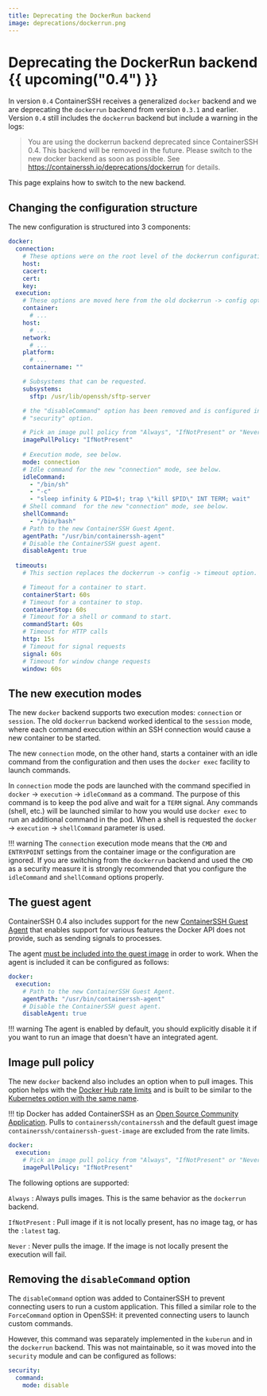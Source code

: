 ```yaml
---
title: Deprecating the DockerRun backend
image: deprecations/dockerrun.png
---
```


# Deprecating the DockerRun backend {{ upcoming("0.4") }}

In version `0.4` ContainerSSH receives a generalized `docker` backend and we are deprecating the `dockerrun` backend from version `0.3.1` and earlier. Version `0.4` still includes the `dockerrun` backend but include a warning in the logs:

> You are using the dockerrun backend deprecated since ContainerSSH 0.4. This backend will be removed in the future. Please switch to the new docker backend as soon as possible. See https://containerssh.io/deprecations/dockerrun for details.

This page explains how to switch to the new backend.

## Changing the configuration structure

The new configuration is structured into 3 components:

```yaml
docker:
  connection:
    # These options were on the root level of the dockerrun configuration.
    host:
    cacert:
    cert:
    key:
  execution:
    # These options are moved here from the old dockerrun -> config option.
    container:
      # ...
    host:
      # ...
    network:
      # ...
    platform:
      # ...
    containername: ""

    # Subsystems that can be requested.
    subsystems:
      sftp: /usr/lib/openssh/sftp-server

    # the "disableCommand" option has been removed and is configured in the
    # "security" option.

    # Pick an image pull policy from "Always", "IfNotPresent" or "Never". See below.
    imagePullPolicy: "IfNotPresent"
 
    # Execution mode, see below.
    mode: connection
    # Idle command for the new "connection" mode, see below.
    idleCommand:
      - "/bin/sh"
      - "-c"
      - "sleep infinity & PID=$!; trap \"kill $PID\" INT TERM; wait"
    # Shell command  for the new "connection" mode, see below.
    shellCommand:
      - "/bin/bash"
    # Path to the new ContainerSSH Guest Agent.
    agentPath: "/usr/bin/containerssh-agent"
    # Disable the ContainerSSH guest agent.
    disableAgent: true
    
  timeouts:
    # This section replaces the dockerrun -> config -> timeout option.

    # Timeout for a container to start.
    containerStart: 60s
    # Timeout for a container to stop.
    containerStop: 60s
    # Timeout for a shell or command to start.
    commandStart: 60s
    # Timeout for HTTP calls
    http: 15s
    # Timeout for signal requests
    signal: 60s
    # Timeout for window change requests
    window: 60s
```

## The new execution modes

The new `docker` backend supports two execution modes: `connection` or `session`. The old `dockerrun` backend worked identical to the `session` mode, where each command execution within an SSH connection would cause a new container to be started.

The new `connection` mode, on the other hand, starts a container with an idle command from the configuration and then uses the `docker exec` facility to launch commands.

In `connection` mode the pods are launched with the command specified in `docker` &rarr; `execution` &rarr; `idleCommand` as a command. The purpose of this command is to keep the pod alive and wait for a `TERM` signal. Any commands (shell, etc.) will be launched similar to how you would use `docker exec` to run an additional command in the pod. When a shell is requested the `docker` &rarr; `execution` &rarr; `shellCommand` parameter is used.

!!! warning
    The `connection` execution mode means that the `CMD` and `ENTRYPOINT` settings from the container image or the configuration are ignored. If you are switching from the `dockerrun` backend and used the `CMD` as a security measure it is strongly recommended that you configure the `idleCommand` and `shellCommand` options properly.

## The guest agent

ContainerSSH 0.4 also includes support for the new [ContainerSSH Guest Agent](https://github.com/containerssh/agent) that enables support for various features the Docker API does not provide, such as sending signals to processes.

The agent [must be included into the guest image](https://github.com/containerssh/agent) in order to work. When the agent is included it can be configured as follows:

```yaml
docker:
  execution:
    # Path to the new ContainerSSH Guest Agent.
    agentPath: "/usr/bin/containerssh-agent"
    # Disable the ContainerSSH guest agent.
    disableAgent: true
```

!!! warning
    The agent is enabled by default, you should explicitly disable it if you want to run an image that doesn't have an integrated agent.

## Image pull policy

The new `docker` backend also includes an option when to pull images. This option helps with the [Docker Hub rate limits](https://docs.docker.com/docker-hub/download-rate-limit/) and is built to be similar to the [Kubernetes option with the same name](https://kubernetes.io/docs/concepts/containers/images/#updating-images).

!!! tip
    Docker has added ContainerSSH as an [Open Source Community Application](https://www.docker.com/community/open-source/application). Pulls to `containerssh/containerssh` and the default guest image `containerssh/containerssh-guest-image` are excluded from the rate limits.

```yaml
docker:
  execution:
    # Pick an image pull policy from "Always", "IfNotPresent" or "Never". See below.
    imagePullPolicy: "IfNotPresent"
```

The following options are supported:

`Always`
: Always pulls images. This is the same behavior as the `dockerrun` backend.

`IfNotPresent`
: Pull image if it is not locally present, has no image tag, or has the `:latest` tag.

`Never`
: Never pulls the image. If the image is not locally present the execution will fail.

## Removing the `disableCommand` option

The `disableCommand` option was added to ContainerSSH to prevent connecting users to run a custom application. This filled a similar role to the `ForceCommand` option in OpenSSH: it prevented connecting users to launch custom commands.

However, this command was separately implemented in the `kuberun` and in the `dockerrun` backend. This was not maintainable, so it was moved into the `security` module and can be configured as follows:

```yaml
security:
  command:
    mode: disable
```
